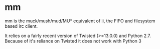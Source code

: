 # mm

mm is the muck/mush/mud/MU* equivalent of [ii](http://tools.suckless.org/ii/), the FIFO and filesystem based irc client.

It relies on a fairly recent version of Twisted (>=13.0.0) and Python 2.7. Because of it's reliance on Twisted it does not work with Python 3

